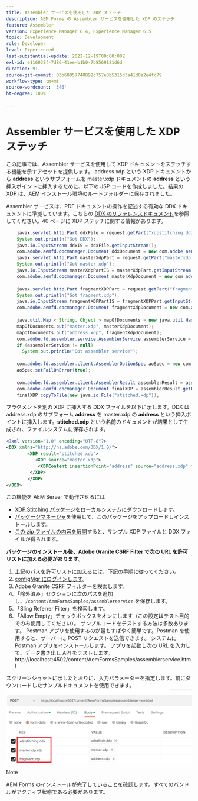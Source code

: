 ```yaml
---
title: Assembler サービスを使用した XDP ステッチ
description: AEM Forms の Assembler サービスを使用した XDP のステッチ
feature: Assembler
version: Experience Manager 6.4, Experience Manager 6.5
topic: Development
role: Developer
level: Experienced
last-substantial-update: 2022-12-19T00:00:00Z
exl-id: e116038f-7d86-41ee-b1b0-7b8569121d6d
duration: 91
source-git-commit: 03b68057748892c757e0b5315d3a41d0a2e4fc79
workflow-type: tm+mt
source-wordcount: '346'
ht-degree: 100%

---
```


# Assembler サービスを使用した XDP ステッチ

この記事では、Assembler サービスを使用して XDP ドキュメントをステッチする機能を示すアセットを提供します。
address.xdp という XDP ドキュメントから **address** というサブフォームを master.xdp ドキュメントの **address** という挿入ポイントに挿入するために、以下の JSP コードを作成しました。結果の XDP は、AEM インストール環境のルートフォルダーに保存されました。

Assembler サービスは、PDF ドキュメントの操作を記述する有効な DDX ドキュメントに準拠しています。こちらの [DDX のリファレンスドキュメント](assets/ddxRef.pdf)を参照してください。40 ページに XDP ステッチに関する情報があります。

```java
    javax.servlet.http.Part ddxFile = request.getPart("xdpstitching.ddx");
    System.out.println("Got DDX");
    java.io.InputStream ddxIS = ddxFile.getInputStream();
    com.adobe.aemfd.docmanager.Document ddxDocument = new com.adobe.aemfd.docmanager.Document(ddxIS);
    javax.servlet.http.Part masterXdpPart = request.getPart("masterxdp.xdp");
    System.out.println("Got master xdp");
    java.io.InputStream masterXdpPartIS = masterXdpPart.getInputStream();
    com.adobe.aemfd.docmanager.Document masterXdpDocument = new com.adobe.aemfd.docmanager.Document(masterXdpPartIS);

    javax.servlet.http.Part fragmentXDPPart = request.getPart("fragment.xdp");
    System.out.println("Got fragment.xdp");
    java.io.InputStream fragmentXDPPartIS = fragmentXDPPart.getInputStream();
    com.adobe.aemfd.docmanager.Document fragmentXdpDocument = new com.adobe.aemfd.docmanager.Document(fragmentXDPPartIS);

    java.util.Map < String, Object > mapOfDocuments = new java.util.HashMap < String, Object > ();
    mapOfDocuments.put("master.xdp", masterXdpDocument);
    mapOfDocuments.put("address.xdp", fragmentXdpDocument);
    com.adobe.fd.assembler.service.AssemblerService assemblerService = sling.getService(com.adobe.fd.assembler.service.AssemblerService.class);
    if (assemblerService != null)
      System.out.println("Got assembler service");

    com.adobe.fd.assembler.client.AssemblerOptionSpec aoSpec = new com.adobe.fd.assembler.client.AssemblerOptionSpec();
    aoSpec.setFailOnError(true);

    com.adobe.fd.assembler.client.AssemblerResult assemblerResult = assemblerService.invoke(ddxDocument, mapOfDocuments, aoSpec);
    com.adobe.aemfd.docmanager.Document finalXDP = assemblerResult.getDocuments().get("stitched.xdp");
    finalXDP.copyToFile(new java.io.File("stitched.xdp"));
```

フラグメントを別の XDP に挿入する DDX ファイルを以下に示します。DDX は address.xdp のサブフォーム **address** を master.xdp の **address** という挿入ポイントに挿入します。**stitched.xdp** という名前のドキュメントが結果として生成され、ファイルシステムに保存されます。

```xml
<?xml version="1.0" encoding="UTF-8"?> 
<DDX xmlns="http://ns.adobe.com/DDX/1.0/"> 
        <XDP result="stitched.xdp"> 
           <XDP source="master.xdp"> 
            <XDPContent insertionPoint="address" source="address.xdp" fragment="address"/> 
         </XDP> 
        </XDP>         
</DDX>
```

この機能を AEM Server で動作させるには

* [XDP Stitching パッケージ](assets/xdp-stitching.zip)をローカルシステムにダウンロードします。
* [パッケージマネージャ](http://localhost:4502/crx/packmgr/index.jsp)を使用して、このパッケージをアップロードしインストールします。
* [この zip ファイルの内容を展開](assets/xdp-and-ddx.zip)すると、サンプル XDP ファイルと DDX ファイルが得られます。

**パッケージのインストール後、Adobe Granite CSRF Filter で次の URL を許可リストに加える必要があります**。

1. 上記のパスを許可リストに加えるには、下記の手順に従ってください。
1. [configMgr にログインします](http://localhost:4502/system/console/configMgr)。
1. Adobe Granite CSRF フィルターを検索します。
1. 「除外済み」セクションに次のパスを追加し、`/content/AemFormsSamples/assemblerservice` を保存します。
1. 「Sling Referrer Filter」を検索します。
1. 「Allow Empty」チェックボックスをオンにします（この設定はテスト目的でのみ使用してください）。
サンプルコードをテストする方法は多数あります。 Postman アプリを使用するのが最もすばやく簡単です。Postman を使用すると、サーバーに POST リクエストを送信できます。 システムに Postman アプリをインストールします。
アプリを起動し次の URL を入力して、データ書き出し API をテストします。
http://localhost:4502/content/AemFormsSamples/assemblerservice.html

スクリーンショットに示したとおりに、入力パラメーターを指定します。前にダウンロードしたサンプルドキュメントを使用できます。
![xdp-stitch-postman](assets/xdp-stitching-postman.png)

>[!NOTE]
>
>AEM Forms のインストールが完了していることを確認します。すべてのバンドルがアクティブ状態である必要があります。
>
